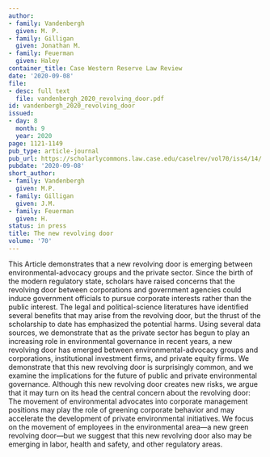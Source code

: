 ```yaml
---
author:
- family: Vandenbergh
  given: M. P.
- family: Gilligan
  given: Jonathan M.
- family: Feuerman
  given: Haley
container_title: Case Western Reserve Law Review
date: '2020-09-08'
file:
- desc: full text
  file: vandenbergh_2020_revolving_door.pdf
id: vandenbergh_2020_revolving_door
issued:
- day: 8
  month: 9
  year: 2020
page: 1121-1149
pub_type: article-journal
pub_url: https://scholarlycommons.law.case.edu/caselrev/vol70/iss4/14/
pubdate: '2020-09-08'
short_author:
- family: Vandenbergh
  given: M.P.
- family: Gilligan
  given: J.M.
- family: Feuerman
  given: H.
status: in press
title: The new revolving door
volume: '70'
---
```

This Article demonstrates that a new revolving door is emerging between environmental-advocacy groups and the private sector. Since the birth of the modern regulatory state, scholars have raised concerns that the revolving door between corporations and government agencies could induce government officials to pursue corporate interests rather than the public interest. The legal and political-science literatures have identified several benefits that may arise from the revolving door, but the thrust of the scholarship to date has emphasized the potential harms. Using several data sources, we demonstrate that as the private sector has begun to play an increasing role in environmental governance in recent years, a new revolving door has emerged between environmental-advocacy groups and corporations, institutional investment firms, and private equity firms. We demonstrate that this new revolving door is surprisingly common, and we examine the implications for the future of public and private environmental governance. Although this new revolving door creates new risks, we argue that it may turn on its head the central concern about the revolving door: The movement of environmental advocates into corporate management positions may play the role of greening corporate behavior and may accelerate the development of private environmental initiatives. We focus on the movement of employees in the environmental area&#8212;a new green revolving door&#8212;but we suggest that this new revolving door also may be emerging in labor, health and safety, and other regulatory areas.
